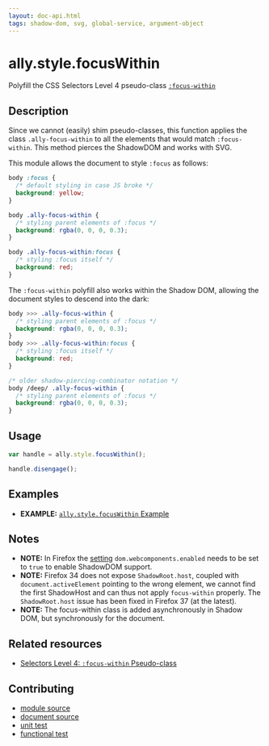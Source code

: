 ```yaml
---
layout: doc-api.html
tags: shadow-dom, svg, global-service, argument-object
---
```


# ally.style.focusWithin

Polyfill the CSS Selectors Level 4 pseudo-class [`:focus-within`](http://dev.w3.org/csswg/selectors-4/#the-focus-within-pseudo)


## Description

Since we cannot (easily) shim pseudo-classes, this function applies the class `.ally-focus-within` to all the elements that would match `:focus-within`. This method pierces the ShadowDOM and works with SVG.

This module allows the document to style `:focus` as follows:

```css
body :focus {
  /* default styling in case JS broke */
  background: yellow;
}

body .ally-focus-within {
  /* styling parent elements of :focus */
  background: rgba(0, 0, 0, 0.3);
}

body .ally-focus-within:focus {
  /* styling :focus itself */
  background: red;
}
```

The `:focus-within` polyfill also works within the Shadow DOM, allowing the document styles to descend into the dark:

```css
body >>> .ally-focus-within {
  /* styling parent elements of :focus */
  background: rgba(0, 0, 0, 0.3);
}
body >>> .ally-focus-within:focus {
  /* styling :focus itself */
  background: red;
}

/* older shadow-piercing-combinator notation */
body /deep/ .ally-focus-within {
  /* styling parent elements of :focus */
  background: rgba(0, 0, 0, 0.3);
}
```


## Usage

```js
var handle = ally.style.focusWithin();

handle.disengage();
```

## Examples

* **EXAMPLE:** [`ally.style.focusWithin` Example](./focus-within.example.html)


## Notes

* **NOTE:** In Firefox the [setting](about:config) `dom.webcomponents.enabled` needs to be set to `true` to enable ShadowDOM support.
* **NOTE:** Firefox 34 does not expose `ShadowRoot.host`, coupled with `document.activeElement` pointing to the wrong element, we cannot find the first ShadowHost and can thus not apply `focus-within` properly. The `ShadowRoot.host` issue has been fixed in Firefox 37 (at the latest).
* **NOTE:** The focus-within class is added asynchronously in Shadow DOM, but synchronously for the document.


## Related resources

* [Selectors Level 4: `:focus-within` Pseudo-class](http://dev.w3.org/csswg/selectors-4/#the-focus-within-pseudo)


## Contributing

* [module source](https://github.com/medialize/ally.js/blob/master/src/style/focus-within.js)
* [document source](https://github.com/medialize/ally.js/blob/master/docs/api/style/focus-within.md)
* [unit test](https://github.com/medialize/ally.js/blob/master/test/unit/style.focus-within.test.js)
* [functional test](https://github.com/medialize/ally.js/blob/master/test/functional/style.focus-within.test.js)

